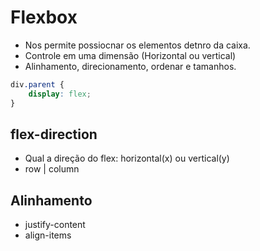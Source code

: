 # Flexbox
* Nos permite possiocnar os elementos detnro da caixa.
* Controle em uma dimensão (Horizontal ou vertical) 
* Alinhamento, direcionamento, ordenar e tamanhos.

```css
div.parent {
    display: flex;
}
``` 

## flex-direction

* Qual a direção do flex: horizontal(x) ou vertical(y)
* row | column

## Alinhamento

* justify-content
* align-items